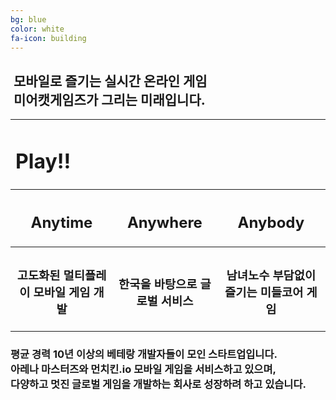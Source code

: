 ```yaml
---
bg: blue
color: white
fa-icon: building
---
```

<style type="text/scc">
   @import url(//fonts.googleapis.com/earlyaccess/jejugothic.css);
   .jg{
   font-family: 'Jeju Gothic', sans-serif; 
   text-shadow: 2px 2px 2px gray;
   }
   
   .sp{
   width: 33%;
   text-align:center;
   font-family: 'Jeju Gothic', sans-serif; 
   }
   
   table{
   width:100%;
   align:center;
   font-family: 'Jeju Gothic', sans-serif;
   border:1px;
   }
   
   td, th{
   padding:10px;
   border:2px;
   }
      
   .effect_img {
    border-radius: 20px;
   }
   
   .center_ta{
   width:30%;
   }
   
   .icon_ta{
   width:20%;
   }
   
   .text_ta{
   width:80%;
   font-size: x-large;
   }
   
   span{
   display:inline;
   }
   
</style>

<link rel="stylesheet" href="https://use.fontawesome.com/releases/v5.2.0/css/all.css" integrity="sha384-hWVjflwFxL6sNzntih27bfxkr27PmbbK/iSvJ+a4+0owXq79v+lsFkW54bOGbiDQ" crossorigin="anonymous">

<div>
   <h2 class="jg"><i class="fa fa-quote-left"></i>&nbsp;모바일로 즐기는 실시간 온라인 게임&nbsp;<i class="fa fa-quote-right"></i><br/><i class="fa fa-quote-left"></i>&nbsp;미어캣게임즈가 그리는 미래입니다.&nbsp;<i class="fa fa-quote-right"></i></h2>
  </div>
<p></p>  
<p></p>
<table>
   <tr>
      <td><h1>Play!!</h1></td>
   </tr>
   <tr>
      <th><h2>Anytime</h2></th>
      <th><h2>Anywhere</h2></th>
      <th><h2>Anybody</h2></th>
   </tr>
   <tr>
      <th><h3>고도화된 멀티플레이 모바일 게임 개발</h3></th>
      <th><h3>한국을 바탕으로 글로벌 서비스</h3></th>
      <th><h3>남녀노수 부담없이 즐기는 미들코어 게임</h3></th>
   </tr>
   </table>

<div>
<h3 class="jg">평균 경력 10년 이상의 베테랑 개발자들이 모인 스타트업입니다. <br/>
<strong>아레나 마스터즈</strong>와 <strong>먼치킨.io</strong> 모바일 게임을 서비스하고 있으며, <br/>
다양하고 멋진 글로벌 게임을 개발하는 회사로 성장하려 하고 있습니다.
</h3>
</div>
